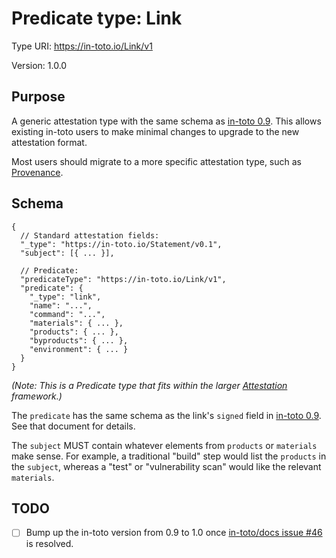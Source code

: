 # Predicate type: Link

Type URI: https://in-toto.io/Link/v1

Version: 1.0.0

## Purpose

A generic attestation type with the same schema as [in-toto 0.9]. This allows
existing in-toto users to make minimal changes to upgrade to the new attestation
format.

Most users should migrate to a more specific attestation type, such as
[Provenance](provenance.md).

## Schema

```jsonc
{
  // Standard attestation fields:
  "_type": "https://in-toto.io/Statement/v0.1",
  "subject": [{ ... }],

  // Predicate:
  "predicateType": "https://in-toto.io/Link/v1",
  "predicate": {
    "_type": "link",
    "name": "...",
    "command": "...",
    "materials": { ... },
    "products": { ... },
    "byproducts": { ... },
    "environment": { ... }
  }
}
```

_(Note: This is a Predicate type that fits within the larger
[Attestation](../README.md) framework.)_

The `predicate` has the same schema as the link's `signed` field in
[in-toto 0.9]. See that document for details.

The `subject` MUST contain whatever elements from `products` or `materials` make
sense. For example, a traditional "build" step would list the `products` in the
`subject`, whereas a "test" or "vulnerability scan" would like the relevant
`materials`.

## TODO

*   [ ] Bump up the in-toto version from 0.9 to 1.0 once
    [in-toto/docs issue #46](https://github.com/in-toto/docs/issues/46) is
    resolved.

[in-toto 0.9]: https://github.com/in-toto/docs/blob/master/in-toto-spec.md#44-file-formats-namekeyid-prefixlink
